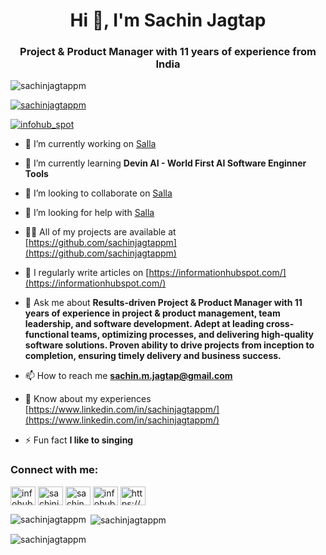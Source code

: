 <h1 align="center">Hi 👋, I'm Sachin Jagtap</h1>
<h3 align="center">Project & Product Manager with 11 years of experience from India</h3>

<p align="left"> <img src="https://komarev.com/ghpvc/?username=sachinjagtappm&label=Profile%20views&color=0e75b6&style=flat" alt="sachinjagtappm" /> </p>

<p align="left"> <a href="https://github.com/ryo-ma/github-profile-trophy"><img src="https://github-profile-trophy.vercel.app/?username=sachinjagtappm" alt="sachinjagtappm" /></a> </p>

<p align="left"> <a href="https://twitter.com/infohub_spot" target="blank"><img src="https://img.shields.io/twitter/follow/infohub_spot?logo=twitter&style=for-the-badge" alt="infohub_spot" /></a> </p>

- 🔭 I’m currently working on [Salla](https://salla.com/)

- 🌱 I’m currently learning **Devin AI - World First AI Software Enginner Tools**

- 👯 I’m looking to collaborate on [Salla](https://salla.com/)

- 🤝 I’m looking for help with [Salla](https://salla.com/)

- 👨‍💻 All of my projects are available at [https://github.com/sachinjagtappm](https://github.com/sachinjagtappm)

- 📝 I regularly write articles on [https://informationhubspot.com/](https://informationhubspot.com/)

- 💬 Ask me about **Results-driven Project & Product Manager with 11 years of experience in project & product management, team leadership, and software development. Adept at leading cross-functional teams, optimizing processes, and delivering high-quality software solutions. Proven ability to drive projects from inception to completion, ensuring timely delivery and business success.**

- 📫 How to reach me **sachin.m.jagtap@gmail.com**

- 📄 Know about my experiences [https://www.linkedin.com/in/sachinjagtappm/](https://www.linkedin.com/in/sachinjagtappm/)

- ⚡ Fun fact **I like to singing**

<h3 align="left">Connect with me:</h3>
<p align="left">
<a href="https://twitter.com/infohub_spot" target="blank"><img align="center" src="https://raw.githubusercontent.com/rahuldkjain/github-profile-readme-generator/master/src/images/icons/Social/twitter.svg" alt="infohub_spot" height="30" width="40" /></a>
<a href="https://linkedin.com/in/sachinjagtappm" target="blank"><img align="center" src="https://raw.githubusercontent.com/rahuldkjain/github-profile-readme-generator/master/src/images/icons/Social/linked-in-alt.svg" alt="sachinjagtappm" height="30" width="40" /></a>
<a href="https://fb.com/sachin.m.jagtap" target="blank"><img align="center" src="https://raw.githubusercontent.com/rahuldkjain/github-profile-readme-generator/master/src/images/icons/Social/facebook.svg" alt="sachin.m.jagtap" height="30" width="40" /></a>
<a href="https://instagram.com/infohubs" target="blank"><img align="center" src="https://raw.githubusercontent.com/rahuldkjain/github-profile-readme-generator/master/src/images/icons/Social/instagram.svg" alt="infohubs" height="30" width="40" /></a>
<a href="https://www.youtube.com/c/https://www.youtube.com/@mrsachinmjagtapinfohubs" target="blank"><img align="center" src="https://raw.githubusercontent.com/rahuldkjain/github-profile-readme-generator/master/src/images/icons/Social/youtube.svg" alt="https://www.youtube.com/@mrsachinmjagtapinfohubs" height="30" width="40" /></a>
</p>



<p><img align="left" src="https://github-readme-stats.vercel.app/api/top-langs?username=sachinjagtappm&show_icons=true&locale=en&layout=compact" alt="sachinjagtappm" /></p>

<p>&nbsp;<img align="center" src="https://github-readme-stats.vercel.app/api?username=sachinjagtappm&show_icons=true&locale=en" alt="sachinjagtappm" /></p>

<p><img align="center" src="https://github-readme-streak-stats.herokuapp.com/?user=sachinjagtappm&" alt="sachinjagtappm" /></p>
